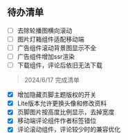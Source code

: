 ## 待办清单
- [ ] 去除轮播图横向滚动
- [ ] 图片灯箱组件适配移动端
- [ ] 广告组件滚动背景图显示不全
- [ ] 广告组件增加ssr渲染
- [ ] 下载组件，评论后依旧无法下载

> 2024/6/17 完成清单
  
- [x] 增加隐藏页脚主题版权的开关
- [x] Lite版本允许更换头像和修改资料
- [x] 页脚图片按高度比例显示，去掉宽度
- [x] 移动端评论组件作者标签错位
- [x] 评论滚动组件，评论较少时的兼容优化
